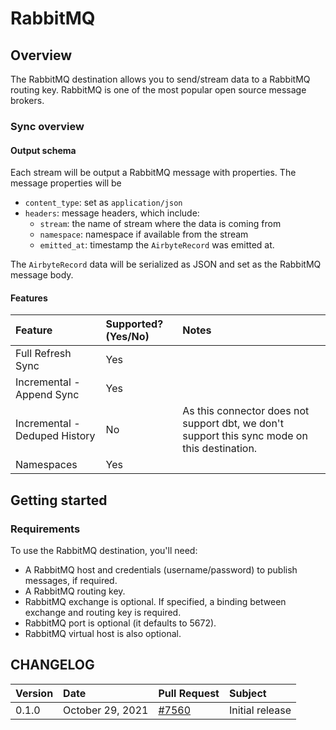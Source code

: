 # RabbitMQ

## Overview

The RabbitMQ destination allows you to send/stream data to a RabbitMQ routing key. RabbitMQ is one of the most popular open source message brokers.

### Sync overview

#### Output schema

Each stream will be output a RabbitMQ message with properties. The message properties will be

* `content_type`: set as `application/json`
* `headers`: message headers, which include:
  * `stream`: the name of stream where the data is coming from
  * `namespace`: namespace if available from the stream
  * `emitted_at`: timestamp the `AirbyteRecord` was emitted at.

The `AirbyteRecord` data will be serialized as JSON and set as the RabbitMQ message body.

#### Features

| Feature | Supported?\(Yes/No\) | Notes |
| :--- | :--- | :--- |
| Full Refresh Sync | Yes |  |
| Incremental - Append Sync | Yes |  |
| Incremental - Deduped History | No | As this connector does not support dbt, we don't support this sync mode on this destination. |
| Namespaces | Yes |  |

## Getting started

### Requirements

To use the RabbitMQ destination, you'll need:

* A RabbitMQ host and credentials (username/password) to publish messages, if required.
* A RabbitMQ routing key.
* RabbitMQ exchange is optional. If specified, a binding between exchange and routing key is required.
* RabbitMQ port is optional (it defaults to 5672).
* RabbitMQ virtual host is also optional.

## CHANGELOG

| Version | Date | Pull Request | Subject |
| :--- | :--- | :--- | :--- |
| 0.1.0 | October 29, 2021 | [\#7560](https://github.com/airbytehq/airbyte/pull/7560) | Initial release |

